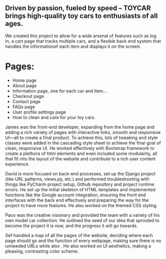 ## Driven by passion, fueled by speed – TOYCAR brings high-quality toy cars to enthusiasts of all ages.

We created this project to allow for a wide arsenal of features such as log in, a cart page that tracks multiple cars, and a flexible back end system that handles the informationof each item and displays it on the screen.

# Pages:
 - Home page
 - About page
 - Information page, one for each car and item...
 - Checkout page
 - Contact page
 - FAQs page
 - User profile settings page 
 - How to clean and care for your toy cars.

James was the front-end developer, expanding from the home page and adding a rich variety of pages with interactive links, smooth and responsive UI—all to create a final product. To achieve this, lots of tweaking and style classes were added in the cascading style sheet to achieve the final goal of clean, responsive UI. He worked effectively with Bootstrap framework to create a plethora of html elements and even included some modularity, all that fit into the layout of the website and contribute to a rich user content experience.

David is more focused on back-end processes, set up the Django project (like URL patterns, views.py, etc.) and performed troubleshooting with things like PyCharm project setup, Github repository and project runtime errors. He set up the initial skeleton of HTML templates and implemented functions like the Google account integration, ensuring the front end interfaces with the back end effectively and preparing the way for the project to have more features. He also worked on the themed CSS styling. 

Paco was the creative visionary and provided the team with a variety of his own model car collection. He outlined the seed of our idea that sprouted to become the project it is now, and the progress it will go towards.

Sef handled a map of all the pages of the website, deciding where each page should go and the function of every webpage, making sure there is no unneeded URLs while also . He also worked on UI aesthetics, making a pleasing, contrasting color scheme.

